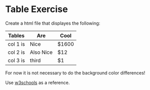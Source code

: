 # Table Exercise

Create a html file that displayes the following:

| Tables   |      Are      	|  Cool |
|----------|-------------	|------|
| col 1 is |Nice			| $1600 |
| col 2 is |Also Nice   	|   $12 |
| col 3 is |third 	|    $1 |

For now it is not necessary to do the background color differences!

Use [w3schools](http://www.w3schools.com/html/) as a reference.